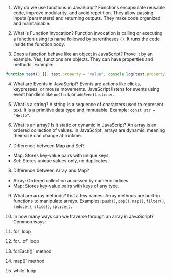 1. Why do we use functions in JavaScript?
Functions encapsulate reusable code, improve modularity, and avoid repetition. They allow passing inputs (parameters) and returning outputs. They make code organized and maintainable.

2. What is Function Invocation?
Function invocation is calling or executing a function using its name followed by parentheses `()`. It runs the code inside the function body.

3. Does a function behave like an object in JavaScript? Prove it by an example.
Yes, functions are objects. They can have properties and methods. Example:  
```javascript
function test() {}; test.property = "value"; console.log(test.property); // "value"
```

4. What are Events in JavaScript?
Events are actions like clicks, keypresses, or mouse movements. JavaScript listens for events using event handlers like `onClick` or `addEventListener`.

5. What is a string? 
A string is a sequence of characters used to represent text. It is a primitive data type and immutable. Example: `const str = "Hello"`.

6. What is an array? Is it static or dynamic in JavaScript? 
An array is an ordered collection of values. In JavaScript, arrays are dynamic, meaning their size can change at runtime.

7. Difference between Map and Set? 
- Map: Stores key-value pairs with unique keys.  
- Set: Stores unique values only, no duplicates.

8. Difference between Array and Map?
- Array: Ordered collection accessed by numeric indices.  
- Map: Stores key-value pairs with keys of any type.

9. What are array methods? List a few names. 
Array methods are built-in functions to manipulate arrays. Examples: `push()`, `pop()`, `map()`, `filter()`, `reduce()`, `slice()`, `splice()`.

10. In how many ways can we traverse through an array in JavaScript? 
Common ways:  
1. for` loop  
2. for...of` loop
3. forEach()` method  
4. map()` method
5. while` loop


